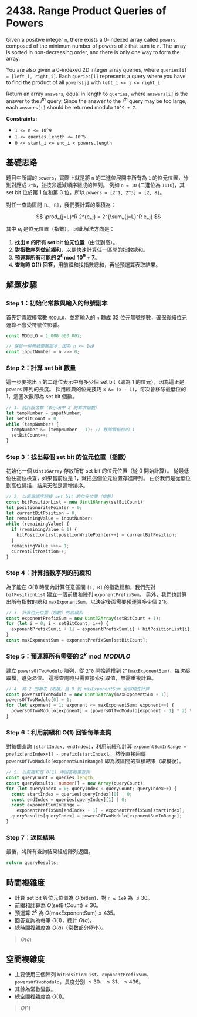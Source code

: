 # 2438. Range Product Queries of Powers

Given a positive integer `n`, there exists a 0-indexed array called `powers`, composed of the minimum number of powers of `2` that sum to `n`. 
The array is sorted in non-decreasing order, and there is only one way to form the array.

You are also given a 0-indexed 2D integer array queries, where `queries[i] = [left_i, right_i]`. 
Each `queries[i]` represents a query where you have to find the product of all `powers[j]` with `left_i <= j <= right_i`.

Return an array `answers`, equal in length to `queries`, where `answers[i]` is the answer to the $i^{th}$ query. 
Since the answer to the $i^{th}$ query may be too large, each `answers[i]` should be returned modulo `10^9 + 7`.

**Constraints:**

- `1 <= n <= 10^9`
- `1 <= queries.length <= 10^5`
- `0 <= start_i <= end_i < powers.length`

## 基礎思路

題目中所謂的 `powers`，實際上就是將 `n` 的二進位展開中所有為 `1` 的位元位置，分別對應成 `2^b`，並按非遞減順序組成的陣列。
例如 `n = 10` (二進位為 `1010`)，其 set bit 位於第 1 位和第 3 位，所以 `powers = [2^1, 2^3] = [2, 8]`。

對任一查詢區間 `[L, R]`，我們要計算的乘積為：

$$
\prod_{j=L}^R 2^{e_j} = 2^{\sum_{j=L}^R e_j}
$$

其中 $e_j$ 是位元位置（指數）。
因此解法方向是：

1. **找出 n 的所有 set bit 位元位置**（由低到高）。
2. **對指數序列做前綴和**，以便快速計算任一區間的指數總和。
3. **預運算所有可能的 $2^k \bmod 10^9+7$**。
4. **查詢時 O(1) 回答**，用前綴和找指數總和，再從預運算表取結果。

## 解題步驟

### Step 1：初始化常數與輸入的無號副本

首先定義取模常數 `MODULO`，並將輸入的 `n` 轉成 32 位元無號整數，確保後續位元運算不會受符號位影響。

```typescript
const MODULO = 1_000_000_007;

// 保留一份無號整數副本，因為 n <= 1e9
const inputNumber = n >>> 0;
```

### Step 2：計算 set bit 數量

這一步要找出 `n` 的二進位表示中有多少個 set bit（即為 1 的位元），因為這正是 `powers` 陣列的長度。
採用經典的位元技巧 `x &= (x - 1)`，每次會移除最低位的 1，迴圈次數即為 set bit 個數。

```typescript
// 1. 統計設位數（表示法中 2 的冪次個數）
let tempNumber = inputNumber;
let setBitCount = 0;
while (tempNumber) {
  tempNumber &= (tempNumber - 1); // 移除最低位的 1
  setBitCount++;
}
```

### Step 3：找出每個 set bit 的位元位置（指數）

初始化一個 `Uint16Array` 存放所有 set bit 的位元位置（從 0 開始計算）。
從最低位往高位檢查，如果當前位是 1，就把這個位元位置存進陣列。
由於我們是從低位到高位掃描，結果天然是遞增排序。

```typescript
// 2. 以遞增順序記錄 set bit 的位元位置（指數）
const bitPositionList = new Uint16Array(setBitCount);
let positionWritePointer = 0;
let currentBitPosition = 0;
let remainingValue = inputNumber;
while (remainingValue) {
  if (remainingValue & 1) {
    bitPositionList[positionWritePointer++] = currentBitPosition;
  }
  remainingValue >>>= 1;
  currentBitPosition++;
}
```

### Step 4：計算指數序列的前綴和

為了能在 $O(1)$ 時間內計算任意區間 `[L, R]` 的指數總和，我們先對 `bitPositionList` 建立一個前綴和陣列 `exponentPrefixSum`。
另外，我們也計算出所有指數的總和 `maxExponentSum`，以決定後面需要預運算多少個 `2^k`。

```typescript
// 3. 計算位元位置（指數）的前綴和
const exponentPrefixSum = new Uint32Array(setBitCount + 1);
for (let i = 0; i < setBitCount; i++) {
  exponentPrefixSum[i + 1] = exponentPrefixSum[i] + bitPositionList[i];
}
const maxExponentSum = exponentPrefixSum[setBitCount];
```

### Step 5：預運算所有需要的 $2^k \bmod MODULO$

建立 `powersOfTwoModulo` 陣列，從 `2^0` 開始遞推到 `2^{maxExponentSum}`，每次都取模，避免溢位。
這樣查詢時只需直接索引取值，無需重複計算。

```typescript
// 4. 將 2 的冪次（取模）自 0 到 maxExponentSum 全部預先計算
const powersOfTwoModulo = new Uint32Array(maxExponentSum + 1);
powersOfTwoModulo[0] = 1;
for (let exponent = 1; exponent <= maxExponentSum; exponent++) {
  powersOfTwoModulo[exponent] = (powersOfTwoModulo[exponent - 1] * 2) % MODULO;
}
```

### Step 6：利用前綴和 O(1) 回答每筆查詢

對每個查詢 `[startIndex, endIndex]`，利用前綴和計算 `exponentSumInRange = prefix[endIndex+1] - prefix[startIndex]`。
然後直接回傳 `powersOfTwoModulo[exponentSumInRange]` 即為該區間的乘積結果（取模後）。

```typescript
// 5. 以前綴和在 O(1) 內回答每筆查詢
const queryCount = queries.length;
const queryResults: number[] = new Array(queryCount);
for (let queryIndex = 0; queryIndex < queryCount; queryIndex++) {
  const startIndex = queries[queryIndex][0] | 0;
  const endIndex = queries[queryIndex][1] | 0;
  const exponentSumInRange =
    exponentPrefixSum[endIndex + 1] - exponentPrefixSum[startIndex];
  queryResults[queryIndex] = powersOfTwoModulo[exponentSumInRange];
}
```

### Step 7：返回結果

最後，將所有查詢結果組成陣列返回。

```typescript
return queryResults;
```

## 時間複雜度

- 計算 set bit 與位元位置為 $O(\text{bitlen})$，對 `n ≤ 1e9` 為 $\le 30$。
- 前綴和計算為 $O(\text{setBitCount}) \le 30$。
- 預運算 $2^k$ 為 $O(\text{maxExponentSum}) \le 435$。
- 回答查詢為每筆 $O(1)$，總計 $O(q)$。
- 總時間複雜度為 $O(q)$（常數部分極小）。

> $O(q)$

## 空間複雜度

- 主要使用三個陣列 `bitPositionList`、`exponentPrefixSum`、`powersOfTwoModulo`，長度分別 $\le 30$、$\le 31$、$\le 436$。
- 其餘為常數變數。
- 總空間複雜度為 $O(1)$。

> $O(1)$
